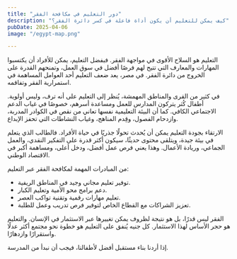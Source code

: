 ```yaml
---
title: "دور التعليم في مكافحة الفقر"
description: "كيف يمكن للتعليم أن يكون أداة فاعلة في كسر دائرة الفقر؟"
pubDate: 2025-04-06
image: "/egypt-map.png"

---
```


التعليم هو السلاح الأقوى في مواجهة الفقر. فبفضل التعليم، يمكن للأفراد أن يكتسبوا المهارات والمعارف التي تتيح لهم فرصًا أفضل في سوق العمل، وتمنحهم القدرة على الخروج من دائرة الفقر. في مصر، يعد ضعف التعليم أحد العوامل المساهمة في استمرارية الفقر وتفاقمه.

في كثير من القرى والمناطق المهمشة، يُنظر إلى التعليم على أنه ترف، وليس أولوية. أطفال كُثر يتركون المدارس للعمل ومساعدة أسرهم، خصوصًا في غياب الدعم الاجتماعي الكافي. كما أن البيئة التعليمية نفسها تعاني من نقص في الكوادر المدربة، وازدحام الفصول، وقِدم المناهج، وغياب النشاطات التي تحفز الإبداع.

الارتقاء بجودة التعليم يمكن أن يُحدث تحولًا جذريًا في حياة الأفراد. فالطالب الذي يتعلم في بيئة جيدة، ويتلقى محتوى حديثًا، سيكون أكثر قدرة على التفكير النقدي، والعمل الجماعي، وريادة الأعمال. وهذا يعني فرص عمل أفضل، ودخل أعلى، ومساهمة أكبر في الاقتصاد الوطني.

من المبادرات المهمة لمكافحة الفقر عبر التعليم:

- توفير تعليم مجاني وجيد في المناطق الريفية.
- دعم برامج محو الأمية وتعليم الكبار.
- تعليم مهارات رقمية وتقنية تواكب العصر.
- تعزيز الشراكات مع القطاع الخاص لتوفير فرص تدريب وعمل للطلبة.

الفقر ليس قدرًا، بل هو نتيجة لظروف يمكن تغييرها عبر الاستثمار في الإنسان. والتعليم هو حجر الأساس لهذا الاستثمار. كل جنيه يُنفق على التعليم هو خطوة نحو مجتمع أكثر عدلًا واستقرارًا وازدهارًا.

إذا أردنا بناء مستقبل أفضل لأطفالنا، فيجب أن نبدأ من المدرسة.
